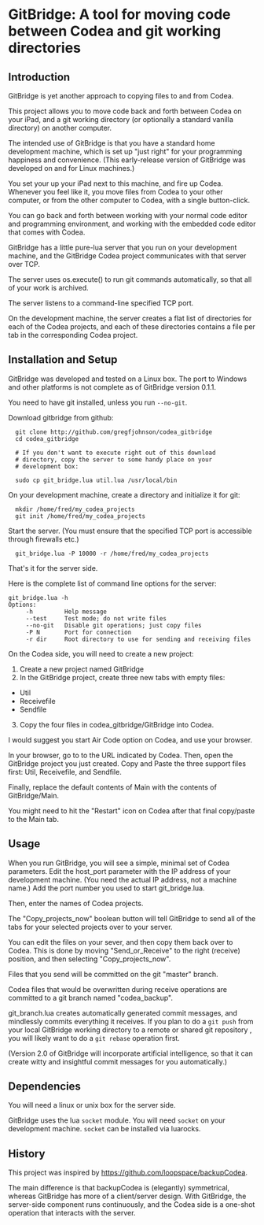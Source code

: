 # GitBridge:  A tool for moving code between Codea and git working directories #

## Introduction ##

GitBridge is yet another approach to copying files to and from Codea.

This project allows you to move code back and forth between Codea on your
iPad, and a git working directory (or optionally a standard vanilla directory)
on another computer.

The intended use of GitBridge is that you have a standard home development
machine, which is set up "just right" for your programming happiness
and convenience.  (This early-release version of GitBridge was developed
on and for Linux machines.)

You set your up your iPad next to this machine, and fire up Codea.
Whenever you feel like it, you move files from Codea to your other
computer, or from the other computer to Codea, with a single button-click.

You can go back and forth between working with your normal code editor and
programming environment, and working with the embedded code editor
that comes with Codea.

GitBridge has a little pure-lua server that you run on your development
machine, and the GitBridge Codea project communicates with that server
over TCP.

The server uses os.execute() to run git commands automatically, so
that all of your work is archived.

The server listens to a command-line specified TCP port.

On the development machine, the server creates a flat list of
directories for each of the Codea projects, and each of these directories
contains a file per tab in the corresponding Codea project.

## Installation and Setup ##

GitBridge was developed and tested on a Linux box.  The port to Windows
and other platforms is not complete as of GitBridge version 0.1.1.

You need to have git installed, unless you run `--no-git`.

Download gitbridge from github:
~~~
  git clone http://github.com/gregfjohnson/codea_gitbridge
  cd codea_gitbridge

  # If you don't want to execute right out of this download
  # directory, copy the server to some handy place on your
  # development box:

  sudo cp git_bridge.lua util.lua /usr/local/bin
~~~

On your development machine, create a directory and initialize it
for git:

~~~
  mkdir /home/fred/my_codea_projects
  git init /home/fred/my_codea_projects
~~~
Start the server.  (You must ensure that the specified TCP port is
accessible through firewalls etc.)
~~~
  git_bridge.lua -P 10000 -r /home/fred/my_codea_projects
~~~
That's it for the server side.

Here is the complete list of command line options for the server:
~~~
git_bridge.lua -h
Options:
     -h         Help message
     --test     Test mode; do not write files
     --no-git   Disable git operations; just copy files
     -P N       Port for connection
     -r dir     Root directory to use for sending and receiving files
~~~

On the Codea side, you will need to create a new project:

1.  Create a new project named GitBridge
2.  In the GitBridge project, create three new tabs with empty files:
   * Util
   * Receivefile
   * Sendfile
3.  Copy the four files in codea_gitbridge/GitBridge into Codea.

I would suggest you start Air Code option on Codea, and use your browser.

In your browser, go to to the URL indicated by Codea.  Then, open the
GitBridge project you just created.  Copy and Paste the three support
files first:  Util, Receivefile, and Sendfile.

Finally, replace the default contents of Main with the contents of
GitBridge/Main.

You might need to hit the "Restart" icon on Codea after that final
copy/paste to the Main tab.

## Usage ##

When you run GitBridge, you will see a simple, minimal set of Codea
parameters.  Edit the host_port parameter with the IP address of your
development machine.  (You need the actual IP address, not a machine
name.)  Add the port number you used to start git_bridge.lua.

Then, enter the names of Codea projects.

The "Copy_projects_now" boolean button will tell GitBridge to send
all of the tabs for your selected projects over to your server.

You can edit the files on your sever, and then copy them back over
to Codea.  This is done by moving "Send_or_Receive" to the right
(receive) position, and then selecting "Copy_projects_now".

Files that you send will be committed on the git "master" branch.

Codea files that would be overwritten during receive operations are
committed to a git branch named "codea_backup".

git_branch.lua creates automatically generated commit messages, and
mindlessly commits everything it receives.  If you plan to do a `git push`
from your local GitBridge working directory to a remote or shared
git repository , you will likely want to do a `git rebase`
operation first.

(Version 2.0 of GitBridge will incorporate artificial intelligence,
so that it can create witty and insightful commit messages for
you automatically.)

## Dependencies ##

You will need a linux or unix box for the server side.

GitBridge uses the lua `socket` module.  You will need `socket` on your
development machine.  `socket` can be installed via luarocks.

## History ##

This project was inspired by https://github.com/loopspace/backupCodea.

The main difference is that backupCodea is (elegantly) symmetrical,
whereas GitBridge has more of a client/server design.  With GitBridge,
the server-side component runs continuously, and the Codea side is a
one-shot operation that interacts with the server.
